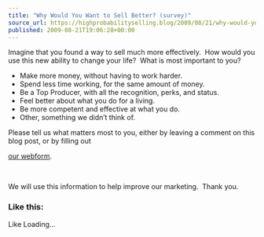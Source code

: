 ```yaml
---
title: "Why Would You Want to Sell Better? (survey)"
source_url: https://highprobabilityselling.blog/2009/08/21/why-would-you-want-to-sell-better-survey
published: 2009-08-21T19:06:28+00:00
---
```

Imagine that you found a way to sell much more effectively.  How would you use this new ability to change your life?  What is most important to you?


* Make more money, without having to work harder.
* Spend less time working, for the same amount of money.
* Be a Top Producer, with all the recognition, perks, and status.
* Feel better about what you do for a living.
* Be more competent and effective at what you do.
* Other, something we didn’t think of.


Please tell us what matters most to you, either by leaving a comment on this blog post, or by filling out 

[our webform](http://www.highprobsell.com/surveys/sv20090821.html). 


 


We will use this information to help improve our marketing.  Thank you.


### Like this:

Like Loading...
